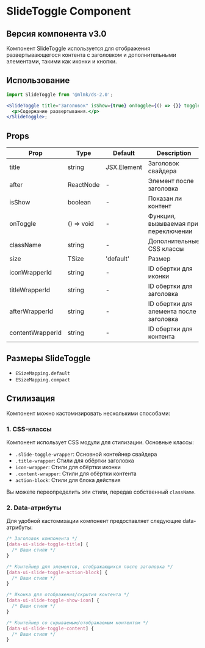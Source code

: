 # SlideToggle Component

## Версия компонента v3.0

Компонент SlideToggle используется для отображения развертывающегося контента с заголовком и дополнительными элементами, такими как иконки и кнопки.

## Использование

```jsx
import SlideToggle from '@nlmk/ds-2.0';

<SlideToggle title="Заголовок" isShow={true} onToggle={() => {}} toggleContainerShadow={true}>
  <p>Содержание развертывания.</p>
</SlideToggle>;
```

## Props

| Prop             | Type       | Default     | Description                             |
| ---------------- | ---------- | ----------- | --------------------------------------- |
| title            | string     | JSX.Element | Заголовок свайдера                      |
| after            | ReactNode  | -           | Элемент после заголовка                 |
| isShow           | boolean    | -           | Показан ли контент                      |
| onToggle         | () => void | -           | Функция, вызываемая при переключении    |
| className        | string     | -           | Дополнительные CSS классы               |
| size             | TSize      | 'default'   | Размер                                  |
| iconWrapperId    | string     | -           | ID обертки для иконки                   |
| titleWrapperId   | string     | -           | ID обертки для заголовка                |
| afterWrapperId   | string     | -           | ID обертки для элемента после заголовка |
| contentWrapperId | string     | -           | ID обертки для контента                 |

## Размеры SlideToggle

- `ESizeMapping.default`
- `ESizeMapping.compact`

## Стилизация

Компонент можно кастомизировать несколькими способами:

### 1. CSS-классы

Компонент использует CSS модули для стилизации. Основные классы:

- `.slide-toggle-wrapper`: Основной контейнер свайдера
- `.title-wrapper`: Стили для обёртки заголовка
- `icon-wrapper`: Стили для обёртки иконки
- `.content-wrapper`: Стили для обёртки контента
- `action-block`: Стили для блока действия

Вы можете переопределить эти стили, передав собственный `className`.

### 2. Data-атрибуты

Для удобной кастомизации компонент предоставляет следующие data-атрибуты:

```css
/* Заголовок компонента */
[data-ui-slide-toggle-title] {
  /* Ваши стили */
}

/* Контейнер для элементов, отображающихся после заголовка */
[data-ui-slide-toggle-action-block] {
  /* Ваши стили */
}

/* Иконка для отображения/скрытия контента */
[data-ui-slide-toggle-show-icon] {
  /* Ваши стили */
}

/* Контейнер со скрываемым/отображаемым контентом */
[data-ui-slide-toggle-content] {
  /* Ваши стили */
}
```
